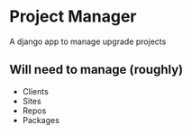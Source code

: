 # Project Manager

A django app to manage upgrade projects

## Will need to manage (roughly)

- Clients
- Sites
- Repos
- Packages
